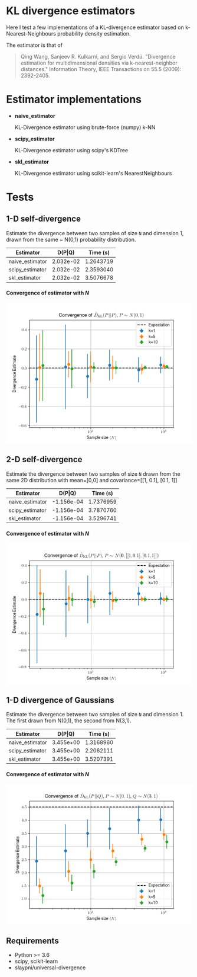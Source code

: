 # KL divergence estimators

Here I test a few implementations of a KL-divergence estimator
based on k-Nearest-Neighbours probability density estimation.

The estimator is that of 

> Qing Wang, Sanjeev R. Kulkarni, and Sergio Verdú. "Divergence estimation for multidimensional densities via k-nearest-neighbor distances." Information Theory, IEEE Transactions on 55.5 (2009): 2392-2405.

# Estimator implementations


 - **naive_estimator**

    KL-Divergence estimator using brute-force (numpy) k-NN

 - **scipy_estimator**

    KL-Divergence estimator using scipy's KDTree

 - **skl_estimator**

    KL-Divergence estimator using scikit-learn's NearestNeighbours


# Tests



## 1-D self-divergence
 Estimate the divergence between two samples of size `N` and dimension
    1, drawn from the same ~ N(0,1) probability distribution.

|    Estimator    |  D(P\|Q) | Time (s)|
|-----------------|----------|---------|
|naive_estimator  | 2.032e-02|1.2643719|
|scipy_estimator  | 2.032e-02|2.3593040|
|skl_estimator    | 2.032e-02|3.5076678|

#### Convergence of estimator with *N*
![Convergence Plot](figures/self_divergence_1d_convergence.png)



## 2-D self-divergence
 Estimate the divergence between two samples of size `N` drawn
    from the same 2D distribution with
    mean=[0,0] and covariance=[[1, 0.1], [0.1, 1]] 

|    Estimator    |  D(P\|Q) | Time (s)|
|-----------------|----------|---------|
|naive_estimator  |-1.156e-04|1.7376959|
|scipy_estimator  |-1.156e-04|3.7870760|
|skl_estimator    |-1.156e-04|3.5296741|

#### Convergence of estimator with *N*
![Convergence Plot](figures/self_divergence_2d_convergence.png)



## 1-D divergence of Gaussians
 Estimate the divergence between two samples of size `N` and dimension
    1. The first drawn from N(0,1), the second from N(3,1).

|    Estimator    |  D(P\|Q) | Time (s)|
|-----------------|----------|---------|
|naive_estimator  | 3.455e+00|1.3168960|
|scipy_estimator  | 3.455e+00|2.2062111|
|skl_estimator    | 3.455e+00|3.5207391|

#### Convergence of estimator with *N*
![Convergence Plot](figures/gaussian_divergence_1d_convergence.png)




## Requirements

- Python >= 3.6
- scipy, scikit-learn 
- slaypni/universal-divergence